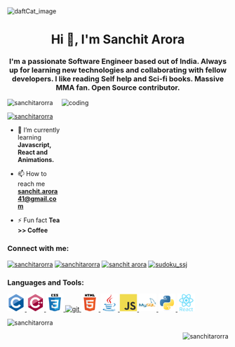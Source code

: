 <img  alt="daftCat_image" src="https://octodex.github.com/images/daftpunktocat-thomas.gif" height="450" width="450" align="center">
<h1 align="center">Hi 👋, I'm Sanchit Arora</h1>
<h3 align="center">I'm a passionate Software Engineer based out of India. Always up for learning new technologies and collaborating with fellow developers. I like reading Self help and Sci-fi books. Massive MMA fan. Open Source contributor.</h3>
<img align="right" alt="coding" src="https://cdn.dribbble.com/users/1162077/screenshots/5403918/focus-animation.gif" width="380" height="300">

<p align="left"> <img src="https://komarev.com/ghpvc/?username=sanchitarorra&label=Profile%20views&color=0e75b6&style=flat" alt="sanchitarorra" /> </p>

<p align="left"> <a href="https://twitter.com/sanchitarorra" target="blank"><img src="https://img.shields.io/twitter/follow/sanchitarorra?logo=twitter&style=for-the-badge" alt="sanchitarorra" /></a> </p>

- 🌱 I’m currently learning **Javascript, React and Animations.**

- 📫 How to reach me **sanchit.arora41@gmail.com**

- ⚡ Fun fact **Tea >> Coffee**

<h3 align="left">Connect with me:</h3>
<p align="left">
<a href="https://twitter.com/sanchitarorra" target="blank"><img align="center" src="https://raw.githubusercontent.com/rahuldkjain/github-profile-readme-generator/master/src/images/icons/Social/twitter.svg" alt="sanchitarorra" height="30" width="40" /></a>
<a href="https://linkedin.com/in/sanchitarorra" target="blank"><img align="center" src="https://raw.githubusercontent.com/rahuldkjain/github-profile-readme-generator/master/src/images/icons/Social/linked-in-alt.svg" alt="sanchitarorra" height="30" width="40" /></a>
<a href="https://www.youtube.com/c/sanchit arora" target="blank"><img align="center" src="https://raw.githubusercontent.com/rahuldkjain/github-profile-readme-generator/master/src/images/icons/Social/youtube.svg" alt="sanchit arora" height="30" width="40" /></a>
<a href="https://leetcode.com/SudokuSSJ/" target="blank"><img align="center" src="https://raw.githubusercontent.com/rahuldkjain/github-profile-readme-generator/master/src/images/icons/Social/leet-code.svg" alt="sudoku_ssj" height="30" width="40" /></a>
</p>
	
<h3 align="left">Languages and Tools:</h3>
<p align="left"> <a href="https://www.cprogramming.com/" target="_blank" rel="noreferrer"> <img src="https://raw.githubusercontent.com/devicons/devicon/master/icons/c/c-original.svg" alt="c" width="40" height="40"/> </a> <a href="https://www.w3schools.com/cpp/" target="_blank" rel="noreferrer"> <img src="https://raw.githubusercontent.com/devicons/devicon/master/icons/cplusplus/cplusplus-original.svg" alt="cplusplus" width="40" height="40"/> </a> <a href="https://www.w3schools.com/css/" target="_blank" rel="noreferrer"> <img src="https://raw.githubusercontent.com/devicons/devicon/master/icons/css3/css3-original-wordmark.svg" alt="css3" width="40" height="40"/> </a> <a href="https://git-scm.com/" target="_blank" rel="noreferrer"> <img src="https://www.vectorlogo.zone/logos/git-scm/git-scm-icon.svg" alt="git" width="40" height="40"/> </a> <a href="https://www.w3.org/html/" target="_blank" rel="noreferrer"> <img src="https://raw.githubusercontent.com/devicons/devicon/master/icons/html5/html5-original-wordmark.svg" alt="html5" width="40" height="40"/> </a> <a href="https://www.java.com" target="_blank" rel="noreferrer"> <img src="https://raw.githubusercontent.com/devicons/devicon/master/icons/java/java-original.svg" alt="java" width="40" height="40"/> </a> <a href="https://developer.mozilla.org/en-US/docs/Web/JavaScript" target="_blank" rel="noreferrer"> <img src="https://raw.githubusercontent.com/devicons/devicon/master/icons/javascript/javascript-original.svg" alt="javascript" width="40" height="40"/> </a> <a href="https://www.mysql.com/" target="_blank" rel="noreferrer"> <img src="https://raw.githubusercontent.com/devicons/devicon/master/icons/mysql/mysql-original-wordmark.svg" alt="mysql" width="40" height="40"/> </a> <a href="https://www.python.org" target="_blank" rel="noreferrer"> <img src="https://raw.githubusercontent.com/devicons/devicon/master/icons/python/python-original.svg" alt="python" width="40" height="40"/> </a> <a href="https://reactjs.org/" target="_blank" rel="noreferrer"> <img src="https://raw.githubusercontent.com/devicons/devicon/master/icons/react/react-original-wordmark.svg" alt="react" width="40" height="40"/> </a> </p>

<p>&nbsp;<img align="left" src="https://github-readme-stats.vercel.app/api?username=sanchitarorra&show_icons=true&theme=tokyonight" alt="sanchitarorra" /></p>

<p><img align="right" src="https://github-readme-streak-stats.herokuapp.com/?user=sanchitarorra&" alt="sanchitarorra" /></p>
